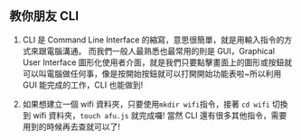 ## 教你朋友 CLI

1. CLI 是 Command Line Interface 的縮寫，意思很簡單，就是用輸入指令的方式來跟電腦溝通。
而我們一般人最熟悉也最常用的則是 GUI，Graphical User Interface 圖形化使用者介面，就是我們只要點擊畫面上的圖形或按鈕就可以叫電腦做任何事，像是按開始按鈕就可以打開開始功能表啦~所以利用 GUI 能完成的工作，CLI 也能做到!

2. 如果想建立一個 wifi 資料夾，只要使用`mkdir wifi`指令，接著 `cd wifi` 切換到 wifi 資料夾，`touch afu.js` 就完成囉! 當然 CLI 還有很多其他指令，需要用到的時候再去查就可以了!

